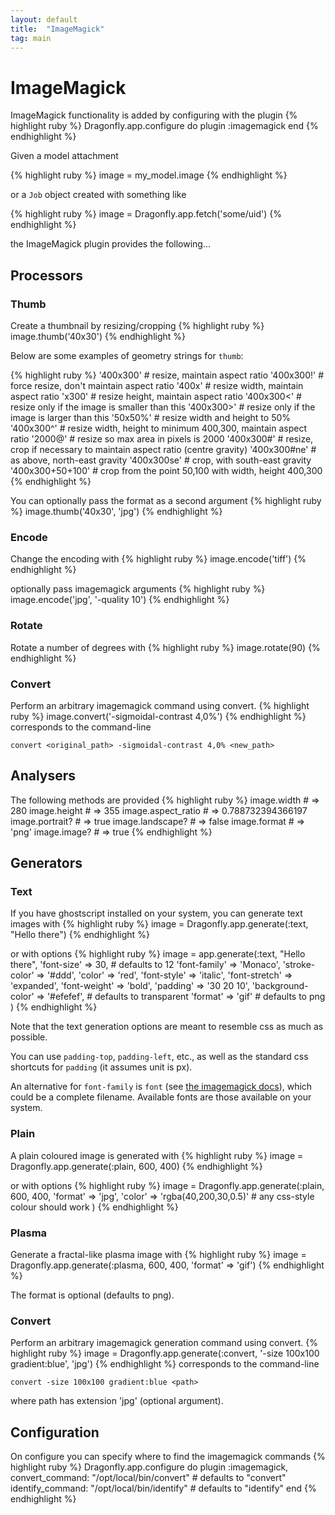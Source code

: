 ```yaml
---
layout: default
title:  "ImageMagick"
tag: main
---
```


# ImageMagick
ImageMagick functionality is added by configuring with the plugin
{% highlight ruby %}
Dragonfly.app.configure do
  plugin :imagemagick
end
{% endhighlight %}

Given a model attachment

{% highlight ruby %}
image = my_model.image
{% endhighlight %}

or a `Job` object created with something like

{% highlight ruby %}
image = Dragonfly.app.fetch('some/uid')
{% endhighlight %}

the ImageMagick plugin provides the following...

## Processors
### Thumb
Create a thumbnail by resizing/cropping
{% highlight ruby %}
image.thumb('40x30')
{% endhighlight %}

Below are some examples of geometry strings for `thumb`:

{% highlight ruby %}
'400x300'         # resize, maintain aspect ratio
'400x300!'        # force resize, don't maintain aspect ratio
'400x'            # resize width, maintain aspect ratio
'x300'            # resize height, maintain aspect ratio
'400x300<'        # resize only if the image is smaller than this
'400x300>'        # resize only if the image is larger than this
'50x50%'          # resize width and height to 50%
'400x300^'        # resize width, height to minimum 400,300, maintain aspect ratio
'2000@'           # resize so max area in pixels is 2000
'400x300#'        # resize, crop if necessary to maintain aspect ratio (centre gravity)
'400x300#ne'      # as above, north-east gravity
'400x300se'       # crop, with south-east gravity
'400x300+50+100'  # crop from the point 50,100 with width, height 400,300
{% endhighlight %}

You can optionally pass the format as a second argument
{% highlight ruby %}
image.thumb('40x30', 'jpg')
{% endhighlight %}

### Encode
Change the encoding with
{% highlight ruby %}
image.encode('tiff')
{% endhighlight %}

optionally pass imagemagick arguments
{% highlight ruby %}
image.encode('jpg', '-quality 10')
{% endhighlight %}

### Rotate
Rotate a number of degrees with
{% highlight ruby %}
image.rotate(90)
{% endhighlight %}

### Convert
Perform an arbitrary imagemagick command using convert.
{% highlight ruby %}
image.convert('-sigmoidal-contrast 4,0%')
{% endhighlight %}
corresponds to the command-line

    convert <original_path> -sigmoidal-contrast 4,0% <new_path>

## Analysers
The following methods are provided
{% highlight ruby %}
image.width               # => 280
image.height              # => 355
image.aspect_ratio        # => 0.788732394366197
image.portrait?           # => true
image.landscape?          # => false
image.format              # => 'png'
image.image?              # => true
{% endhighlight %}

## Generators
### Text
If you have ghostscript installed on your system, you can generate text images with
{% highlight ruby %}
image = Dragonfly.app.generate(:text, "Hello there")
{% endhighlight %}

or with options
{% highlight ruby %}
image = app.generate(:text, "Hello there",
  'font-size' => 30,                 # defaults to 12
  'font-family' => 'Monaco',
  'stroke-color' => '#ddd',
  'color' => 'red',
  'font-style' => 'italic',
  'font-stretch' => 'expanded',
  'font-weight' => 'bold',
  'padding' => '30 20 10',
  'background-color' => '#efefef',   # defaults to transparent
  'format' => 'gif'                  # defaults to png
)
{% endhighlight %}

Note that the text generation options are meant to resemble css as much as possible.

You can use `padding-top`, `padding-left`, etc., as well as the standard css shortcuts for `padding` (it assumes unit is px).

An alternative for `font-family` is `font` (see [the imagemagick docs](http://www.imagemagick.org/script/command-line-options.php#font)), which could be a complete filename.
Available fonts are those available on your system.

### Plain
A plain coloured image is generated with
{% highlight ruby %}
image = Dragonfly.app.generate(:plain, 600, 400)
{% endhighlight %}

or with options
{% highlight ruby %}
image = Dragonfly.app.generate(:plain, 600, 400,
  'format' => 'jpg',
  'color' => 'rgba(40,200,30,0.5)'    # any css-style colour should work
)
{% endhighlight %}

### Plasma
Generate a fractal-like plasma image with
{% highlight ruby %}
image = Dragonfly.app.generate(:plasma, 600, 400, 'format' => 'gif')
{% endhighlight %}

The format is optional (defaults to png).

### Convert
Perform an arbitrary imagemagick generation command using convert.
{% highlight ruby %}
image = Dragonfly.app.generate(:convert, '-size 100x100 gradient:blue', 'jpg')
{% endhighlight %}
corresponds to the command-line

    convert -size 100x100 gradient:blue <path>

where path has extension 'jpg' (optional argument).

## Configuration
On configure you can specify where to find the imagemagick commands
{% highlight ruby %}
Dragonfly.app.configure do
  plugin :imagemagick,
    convert_command: "/opt/local/bin/convert"    # defaults to "convert"
    identify_command: "/opt/local/bin/identify"  # defaults to "identify"
end
{% endhighlight %}
